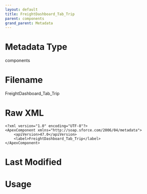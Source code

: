 ```yaml
---
layout: default
title: FreightDashboard_Tab_Trip
parent: components
grand_parent: Metadata
---
```

# Metadata Type
components


# Filename 
FreightDashboard_Tab_Trip


# Raw XML
```
<?xml version="1.0" encoding="UTF-8"?>
<ApexComponent xmlns="http://soap.sforce.com/2006/04/metadata">
    <apiVersion>47.0</apiVersion>
    <label>FreightDashboard_Tab_Trip</label>
</ApexComponent>
```


# Last Modified


# Usage
